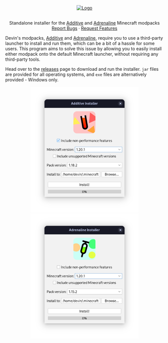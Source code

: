 <!--suppress HtmlDeprecatedAttribute -->
<div align="center">
  <a href="https://github.com/Gaming32/additive-installer">
    <img src="https://raw.githubusercontent.com/intergrav/Branding/main/additive/additive_installer_textlogo_256h.png" alt="Logo" height="105">
  </a>
  <br />
  <br />
  <p>
    Standalone installer for the <a href="https://github.com/intergrav/Additive">Additive</a> and <a href="https://github.com/intergrav/Adrenaline">Adrenaline</a> Minecraft modpacks
    <br />
    <a href="https://github.com/Gaming32/additive-installer/issues">Report Bugs</a>
    ·
    <a href="https://github.com/Gaming32/additive-installer/issues">Request Features</a>
  </p>
</div>

Devin's modpacks, [Additive](https://github.com/intergrav/Additive) and [Adrenaline](https://github.com/intergrav/Adrenaline), require you to use a third-party launcher to install and run them, which can be a bit of a hassle for some users. This program aims to solve this issue by allowing you to easily install either modpack onto the default Minecraft launcher, without requiring any third-party tools. 

Head over to the [releases](https://github.com/Gaming32/additive-installer/releases) page to download and run the installer. `jar` files are provided for all operating systems, and `exe` files are alternatively provided - Windows only.

<div align="center">
  <img src=".github/static/preview-additive.png" alt="Screenshot of Additive installer, with various settings like the Minecraft version, modpack version, an option to choose between Adrenaline and Additive, and install location" height="400px">
  <img src=".github/static/preview-adrenaline.png" alt="Another screenshot, but with Adrenaline selected instead of Additive" height="400px">
</div>
